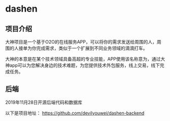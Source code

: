 # dashen

## 项目介绍
大神项目是一个基于O2O的在线服务APP，可以将你的需求发送给周围的人，周围的人接单为你完成需求，类似于一个扩展到不同业务领域的滴滴打车。

大神的本意是在某个技术领域具备高超的专业技能，APP使用该名称意为，通过大神app可以为您解决身边的技术难题，为您提供技术外包服务，线上交易，线下完成任务。

## 后端
2019年11月28日开源后端代码和数据库

以下是项目地址：
<https://github.com/devilyouwei/dashen-backend>
